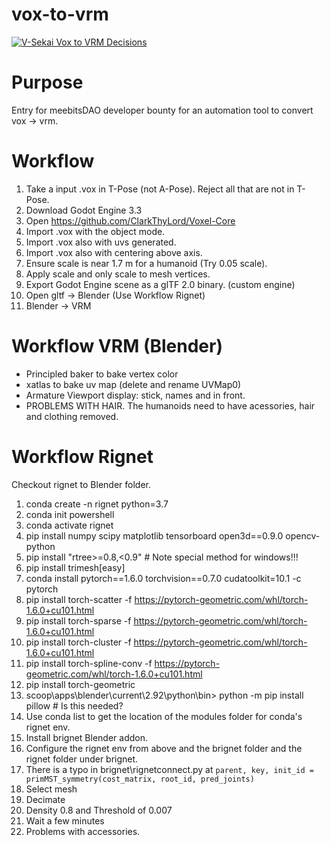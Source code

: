 # vox-to-vrm 

[![V-Sekai Vox to VRM Decisions](https://v-sekai.github.io/v-sekai-vox-to-vrm/log4brains/badge.svg)](https://v-sekai.github.io/v-sekai-vox-to-vrm/log4brains/)

# Purpose

Entry for meebitsDAO developer bounty for an automation tool to convert vox -> vrm.

# Workflow

1. Take a input .vox in T-Pose (not A-Pose). Reject all that are not in T-Pose.
1. Download Godot Engine 3.3
2. Open https://github.com/ClarkThyLord/Voxel-Core
3. Import .vox with the object mode. 
4. Import .vox also with uvs generated.
5. Import .vox also with centering above axis.  
7. Ensure scale is near 1.7 m for a humanoid (Try 0.05 scale).
8. Apply scale and only scale to mesh vertices.
9. Export Godot Engine scene as a glTF 2.0 binary. (custom engine)
10. Open gltf -> Blender (Use  Workflow Rignet)
12. Blender -> VRM

# Workflow VRM (Blender)

* Principled baker to bake vertex color
* xatlas to bake uv map (delete and rename UVMap0)
* Armature Viewport display: stick, names and in front.
* PROBLEMS WITH HAIR. The humanoids need to have acessories, hair and clothing removed.

# Workflow Rignet

Checkout rignet to Blender folder.

1. conda create -n rignet python=3.7
1. conda init powershell
1. conda activate rignet
1. pip install numpy scipy matplotlib tensorboard open3d==0.9.0 opencv-python
1. pip install "rtree>=0.8,<0.9" # Note special method for windows!!!
1. pip install trimesh[easy]
1. conda install pytorch==1.6.0 torchvision==0.7.0 cudatoolkit=10.1 -c pytorch
1. pip install torch-scatter -f https://pytorch-geometric.com/whl/torch-1.6.0+cu101.html
1. pip install torch-sparse -f https://pytorch-geometric.com/whl/torch-1.6.0+cu101.html
1. pip install torch-cluster -f https://pytorch-geometric.com/whl/torch-1.6.0+cu101.html
1. pip install torch-spline-conv -f https://pytorch-geometric.com/whl/torch-1.6.0+cu101.html
1. pip install torch-geometric
2. scoop\apps\blender\current\2.92\python\bin> python -m pip install pillow # Is this needed?
3. Use conda list to get the location of the modules folder for conda's rignet env.
4. Install brignet Blender addon.
5. Configure the rignet env from above and the brignet folder and the rignet folder under brignet.
6. There is a typo in brignet\rignetconnect.py at `parent, key, init_id = primMST_symmetry(cost_matrix, root_id, pred_joints)`
7. Select mesh
8. Decimate
9. Density 0.8 and Threshold of 0.007
10. Wait a few minutes
11. Problems with accessories.

